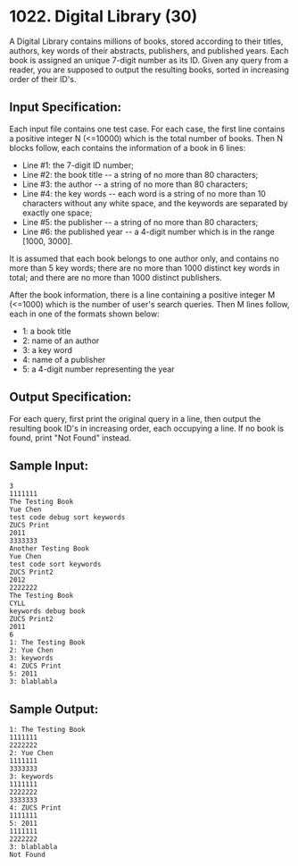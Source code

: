 # 1022. Digital Library (30)

A Digital Library contains millions of books, stored according to their titles, authors, key words of their abstracts, publishers, and published years. Each book is assigned an unique 7-digit number as its ID. Given any query from a reader, you are supposed to output the resulting books, sorted in increasing order of their ID's.  

## Input Specification:

Each input file contains one test case. For each case, the first line contains a positive integer N (<=10000) which is the total number of books. Then N blocks follow, each contains the information of a book in 6 lines:  
  
* Line #1: the 7-digit ID number;  
* Line #2: the book title -- a string of no more than 80 characters;  
* Line #3: the author -- a string of no more than 80 characters;  
* Line #4: the key words -- each word is a string of no more than 10 characters without any white space, and the keywords are separated by exactly one space;  
* Line #5: the publisher -- a string of no more than 80 characters;  
* Line #6: the published year -- a 4-digit number which is in the range [1000, 3000].  
   
It is assumed that each book belongs to one author only, and contains no more than 5 key words; there are no more than 1000 distinct key words in total; and there are no more than 1000 distinct publishers.  
  
After the book information, there is a line containing a positive integer M (<=1000) which is the number of user's search queries. Then M lines follow, each in one of the formats shown below: 

* 1: a book title  
* 2: name of an author  
* 3: a key word  
* 4: name of a publisher  
* 5: a 4-digit number representing the year  

## Output Specification:

For each query, first print the original query in a line, then output the resulting book ID's in increasing order, each occupying a line. If no book is found, print "Not Found" instead.

## Sample Input:

```
3
1111111
The Testing Book
Yue Chen
test code debug sort keywords
ZUCS Print
2011
3333333
Another Testing Book
Yue Chen
test code sort keywords
ZUCS Print2
2012
2222222
The Testing Book
CYLL
keywords debug book
ZUCS Print2
2011
6
1: The Testing Book
2: Yue Chen
3: keywords
4: ZUCS Print
5: 2011
3: blablabla
```

## Sample Output:

```
1: The Testing Book
1111111
2222222
2: Yue Chen
1111111
3333333
3: keywords
1111111
2222222
3333333
4: ZUCS Print
1111111
5: 2011
1111111
2222222
3: blablabla
Not Found
```